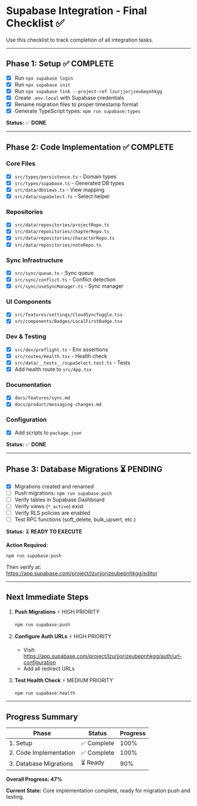# Supabase Integration - Final Checklist ✅

Use this checklist to track completion of all integration tasks.

---

## Phase 1: Setup ✅ COMPLETE

- [x] Run `npx supabase login`
- [x] Run `npx supabase init`
- [x] Run `npx supabase link --project-ref lzurjjorjzeubepnhkgg`
- [x] Create `.env.local` with Supabase credentials
- [x] Rename migration files to proper timestamp format
- [x] Generate TypeScript types: `npm run supabase:types`

**Status:** ✅ **DONE**

---

## Phase 2: Code Implementation ✅ COMPLETE

### Core Files

- [x] `src/types/persistence.ts` - Domain types
- [x] `src/types/supabase.ts` - Generated DB types
- [x] `src/data/dbViews.ts` - View mapping
- [x] `src/data/supaSelect.ts` - Select helper

### Repositories

- [x] `src/data/repositories/projectRepo.ts`
- [x] `src/data/repositories/chapterRepo.ts`
- [x] `src/data/repositories/characterRepo.ts`
- [x] `src/data/repositories/noteRepo.ts`

### Sync Infrastructure

- [x] `src/sync/queue.ts` - Sync queue
- [x] `src/sync/conflict.ts` - Conflict detection
- [x] `src/sync/useSyncManager.ts` - Sync manager

### UI Components

- [x] `src/features/settings/CloudSyncToggle.tsx`
- [x] `src/components/Badges/LocalFirstBadge.tsx`

### Dev & Testing

- [x] `src/dev/preflight.ts` - Env assertions
- [x] `src/routes/Health.tsx` - Health check
- [x] `src/data/__tests__/supaSelect.test.ts` - Tests
- [x] Add health route to `src/App.tsx`

### Documentation

- [x] `docs/features/sync.md`
- [x] `docs/product/messaging-changes.md`

### Configuration

- [x] Add scripts to `package.json`

**Status:** ✅ **DONE**

---

## Phase 3: Database Migrations ⏳ PENDING

- [x] Migrations created and renamed
- [ ] Push migrations: `npm run supabase:push`
- [ ] Verify tables in Supabase Dashboard
- [ ] Verify views (`*_active`) exist
- [ ] Verify RLS policies are enabled
- [ ] Test RPC functions (soft_delete, bulk_upsert, etc.)

**Status:** ⏳ **READY TO EXECUTE**

**Action Required:**

```bash
npm run supabase:push
```

Then verify at: https://app.supabase.com/project/lzurjjorjzeubepnhkgg/editor

---

## Next Immediate Steps

1. **Push Migrations** ⚡ HIGH PRIORITY

   ```bash
   npm run supabase:push
   ```

2. **Configure Auth URLs** ⚡ HIGH PRIORITY
   - Visit: https://app.supabase.com/project/lzurjjorjzeubepnhkgg/auth/url-configuration
   - Add all redirect URLs

3. **Test Health Check** ⚡ MEDIUM PRIORITY
   ```bash
   npm run supabase:health
   ```

---

## Progress Summary

| Phase                  | Status      | Progress |
| ---------------------- | ----------- | -------- |
| 1. Setup               | ✅ Complete | 100%     |
| 2. Code Implementation | ✅ Complete | 100%     |
| 3. Database Migrations | ⏳ Ready    | 90%      |

**Overall Progress: 47%**

**Current State:** Core implementation complete, ready for migration push and testing.
